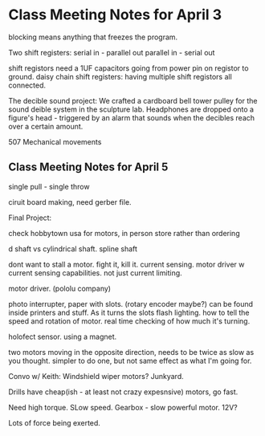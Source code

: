 # Class Meeting Notes for April 3

blocking means anything that freezes the program.

Two shift registers:
serial in - parallel out
parallel in - serial out

shift registors need a 1UF capacitors going from power pin on registor to ground.
daisy chain shift registers: having multiple shift registors all connected.

The decible sound project:
We crafted a cardboard bell tower pulley for the sound deible system in the sculpture lab. Headphones are dropped onto a figure's head - triggered by an alarm that sounds when the decibles reach over a certain amount.

507 Mechanical movements

## Class Meeting Notes for April 5

single pull - single throw

ciruit board making, need gerber file.

Final Project:

check hobbytown usa for motors, in person store rather than ordering

d shaft vs cylindrical shaft.
spline shaft

dont want to stall a motor. fight it, kill it.
current sensing.
motor driver w current sensing capabilities. not just current limiting.

motor driver.
(pololu company)

photo interrupter, paper with slots. (rotary encoder maybe?) can be found inside printers and stuff. As it turns the slots flash lighting. how to tell the speed and rotation of motor.
real time checking of how much it's turning.

holofect sensor. using a magnet.

two motors moving in the opposite direction, needs to be twice as slow as you thought.
simpler to do one, but not same effect as what I'm going for.

Convo w/ Keith:
Windshield wiper motors?
Junkyard.

Drills have cheap(ish - at least not crazy expesnsive) motors, go fast.

Need high torque. SLow speed.
Gearbox - slow powerful motor.
12V?

Lots of force being exerted.
